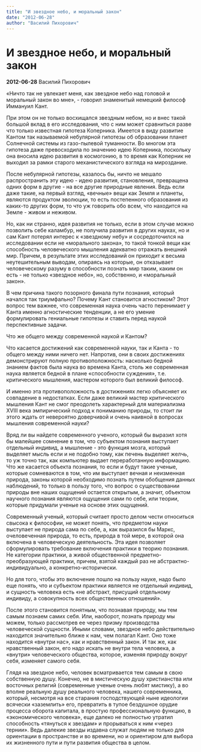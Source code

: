 ```yaml
---
title: "И звездное небо, и моральный закон"
date: "2012-06-28"
author: "Василий Пихорович"
---
```


# И звездное небо, и моральный закон

**2012-06-28** Василий Пихорович

«Ничто так не увлекает меня, как звездное небо над головой и моральный закон во мне», - говорил знаменитый немецкий философ Иммануил Кант.

При этом он не только восхищался звездным небом, но и внес такой большой вклад в его исследования, что с ним может сравниться разве что только известная гипотеза Коперника. Имеется в виду развитие Кантом так называемой небулярной гипотезы об образовании планет Солнечной системы из газо-пылевой туманности. Во многом эта гипотеза даже превосходила по значению идею Коперника, поскольку она вносила идею развития в космогонию, в то время как Коперник не выходил за рамки старого механистического взгляда на мироздание.

После небулярной гипотезы, казалось бы, ничто не мешало распространить эту идею - идею развития, становления, превращена одних форм в другие - на все другие природные явления. Ведь если даже такие, на первый взгляд, «вечные» вещи как Земля и планеты, являются продуктом эволюции, то есть постепенного образования из каких-то других форм, то что уж говорить обо всем, что находится на Земле - живом и неживом.

Но, как ни странно, идея развития не только, если в этом случае можно позволить себе каламбур, не получила развития в других науках, но и сам Кант потерял интерес к «звездному небу» и сосредоточился на исследовании если не «морального закона», то такой тонкой вещи как способность человеческого мышления адекватно отражать внешний мир. Причем, в результате этих исследований он приходит к весьма неутешительным выводам, опираясь на которые, он отказывает человеческому разуму в способности познать мир таким, каким он есть - не только «звездное небо», но, собственно, и «моральный закон».

В чем причина такого позорного финала пути познания, который начался так триумфально? Почему Кант становится агностиком? Этот вопрос тем важнее, что современная наука очень часто перенимает у Канта именно агностические тенденции, а не его умение формулировать гениальные гипотезы и ставить перед наукой перспективные задачи.

Что же общего между современной наукой и Кантом?

Что касается достижений как современной науки, так и Канта - то общего между ними ничего нет. Напротив, они в своих достижениях демонстрируют полную противоположность: насколько бедной знанием фактов была наука во времена Канта, столь же современная наука является бедной в плане «способности суждения», т.е. критического мышления, мастером которого был великий философ.

И именно эта противоположность в достижениях легко объясняет их совпадение в недостатках. Если даже великий мастер критического мышления Кант не смог преодолеть характерный для материализма XVIII века эмпирический подход к пониманию природы, то стоит ли этого ждать от невероятно доверчивой и очень наивной в вопросах мышления современной науки?

Вряд ли вы найдете современного ученого, который бы выразил хотя бы малейшее сомнение в том, что субъектом познания выступает отдельный индивид, а мышление - это функция мозга, который выделяет мысль если и не подобно тому, как печень выделяет желчь, то уж точно так, как компьютер выдает переработанную информацию. Что же касается объекта познания, то если и будут такие ученые, которые сомневаются в том, что им выступает вечная и неизменная природа, законы которой необходимо познать путем обобщения данных наблюдений, то только в пользу того, что вопрос о существовании природы вне наших ощущений остается открытым, а значит, объектом научного познания являются ощущения сами по себе, или теории, которые придумали ученые на основе этих ощущений.

Современный ученый, который считает просто делом чести относиться свысока к философии, не может понять, что предметом науки выступает не природа сама по себе, а, как выразился бы Маркс, очеловеченная природа, то есть, природа в той мере, в которой она включена в человеческую деятельность. Эта идея позволяет сформулировать требование включения практики в теорию познания. Не категории практики, а живой общественной предметно-преобразующей практики, причем, взятой каждый раз не абстрактно-индивидуально, а конкретно-исторически.

Но для того, чтобы это включение пошло на пользу науке, надо было еще понять, что и субъектом практики является не отдельный индивид, и сущность человека есть «не абстракт, присущий отдельному индивиду, а совокупность всех общественных отношений».

После этого становится понятным, что познавая природу, мы тем самым познаем самих себя. Или, наоборот, познать природу мы можем, только рассмотрев ее через призму производства человеческой сущности. Иными словами, звездное небо действительно находится значительно ближе к нам, чем полагал Кант. Оно тоже находится «внутри нас», как и нравственный закон. И так же, как нравственный закон, его надо искать не внутри тела человека, а «внутри» человеческого общества, которое, изменяя природу вокруг себя, изменяет самого себя.

Глядя на звездное небо, человек всматривается тем самым в свою собственную душу. Конечно, не в мистическую душу христианства или восточных религий (современные ученые очень любят мистику), а во вполне реальную душу реального человека, нашего современника, который, несмотря на все старания господствующей ныне идеологии всячески «заземлить» его, превратить в тупое бездушное орудие процесса оборота капитала, в простую профессиональную функцию, в «экономического человека», еще далеко не полностью утратил способность «тянуться к звездам» и прорываться к ним «через тернии». Ведь далекие звезды издавна служат людям не только для ориентации в пространстве и во времени, но и ориентиром для выбора их жизненного пути и пути развития общества в целом.